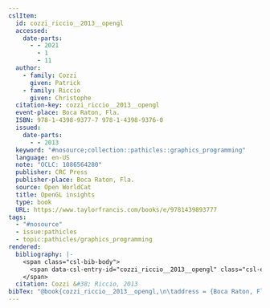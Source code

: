 ```yaml
---
cslItem:
  id: cozzi_riccio__2013__opengl
  accessed:
    date-parts:
      - - 2021
        - 1
        - 11
  author:
    - family: Cozzi
      given: Patrick
    - family: Riccio
      given: Christophe
  citation-key: cozzi_riccio__2013__opengl
  event-place: Boca Raton, Fla.
  ISBN: 978-1-4398-9377-7 978-1-4398-9376-0
  issued:
    date-parts:
      - - 2013
  keyword: "#nosource;collection::pathicles::graphics_programming"
  language: en-US
  note: "OCLC: 1086564280"
  publisher: CRC Press
  publisher-place: Boca Raton, Fla.
  source: Open WorldCat
  title: OpenGL insights
  type: book
  URL: https://www.taylorfrancis.com/books/e/9781439893777
tags:
  - "#nosource"
  - issue:pathicles
  - topic:pathicles/graphics_programming
rendered:
  bibliography: |-
    <span class="csl-bib-body">
      <span data-csl-entry-id="cozzi_riccio__2013__opengl" class="csl-entry">Cozzi, P., &#38; Riccio, C. 2013. <i>OpenGL insights</i>. CRC Press. <a href='https://www.taylorfrancis.com/books/e/9781439893777'>https://www.taylorfrancis.com/books/e/9781439893777</a></span>
    </span>
  citation: Cozzi &#38; Riccio, 2013
bibTex: "@book{cozzi_riccio__2013__opengl,\n\taddress = {Boca Raton, Fla.},\n\tauthor = {Cozzi, Patrick and Riccio, Christophe},\n\tyear = {2013},\n\tnote = {OCLC: 1086564280},\n\tpublisher = {CRC Press},\n\ttitle = {OpenGL insights},\n}\n\n"
---
```

